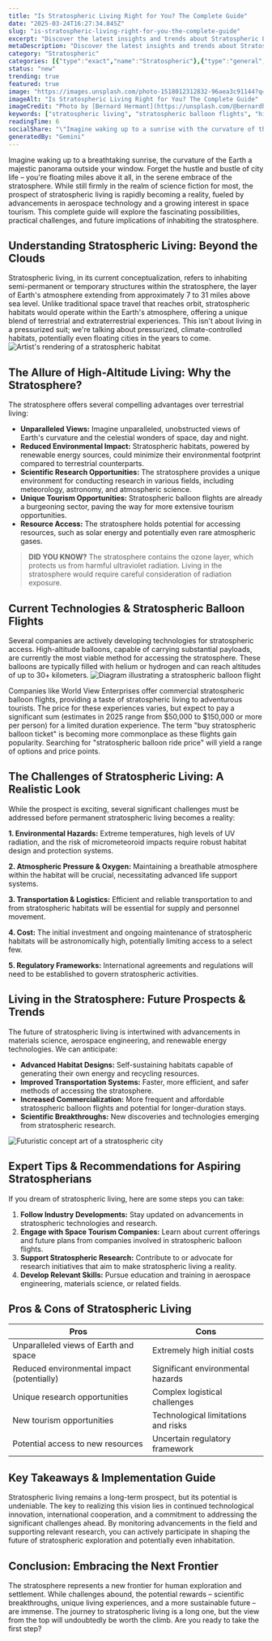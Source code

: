 ```yaml
---
title: "Is Stratospheric Living Right for You? The Complete Guide"
date: "2025-03-24T16:27:34.845Z"
slug: "is-stratospheric-living-right-for-you-the-complete-guide"
excerpt: "Discover the latest insights and trends about Stratospheric Living. This comprehensive guide covers everything you need to know about Stratospheric Living in 2025."
metaDescription: "Discover the latest insights and trends about Stratospheric Living. This comprehensive guide covers everything you need to know about Stratospheric Living ..."
category: "Stratospheric"
categories: [{"type":"exact","name":"Stratospheric"},{"type":"general","name":"Aerospace Engineering"},{"type":"medium","name":"Habitat Design"},{"type":"specific","name":"Life Support Systems"},{"type":"niche","name":"Closed-Loop Ecology"}]
status: "new"
trending: true
featured: true
image: "https://images.unsplash.com/photo-1518012312832-96aea3c91144?q=85&w=1200&fit=max&fm=webp&auto=compress"
imageAlt: "Is Stratospheric Living Right for You? The Complete Guide"
imageCredit: "Photo by [Bernard Hermant](https://unsplash.com/@bernardhermant) on Unsplash"
keywords: ["stratospheric living", "stratospheric balloon flights", "high altitude living", "stratosphere habitat", "space tourism cost", "commercial stratospheric flights", "stratospheric balloon ride price", "living in the stratosphere future", "stratospheric research", "buy stratospheric balloon ticket"]
readingTime: 6
socialShare: "\"Imagine waking up to a sunrise with the curvature of the Earth as your backdrop. Stratospheric living – once science fiction, now a rapidly approaching reality.\""
generatedBy: "Gemini"
---
```




Imagine waking up to a breathtaking sunrise, the curvature of the Earth a majestic panorama outside your window.  Forget the hustle and bustle of city life – you're floating miles above it all, in the serene embrace of the stratosphere.  While still firmly in the realm of science fiction for most, the prospect of stratospheric living is rapidly becoming a reality, fueled by advancements in aerospace technology and a growing interest in space tourism. This complete guide will explore the fascinating possibilities, practical challenges, and future implications of inhabiting the stratosphere.

## Understanding Stratospheric Living: Beyond the Clouds

Stratospheric living, in its current conceptualization, refers to inhabiting semi-permanent or temporary structures within the stratosphere, the layer of Earth's atmosphere extending from approximately 7 to 31 miles above sea level. Unlike traditional space travel that reaches orbit, stratospheric habitats would operate within the Earth's atmosphere, offering a unique blend of terrestrial and extraterrestrial experiences.  This isn't about living in a pressurized suit; we're talking about pressurized, climate-controlled habitats, potentially even floating cities in the years to come. ![Artist's rendering of a stratospheric habitat](https://images.unsplash.com/photo-1467043153537-a4fba2cd39ef?q=85&w=1200&fit=max&fm=webp&auto=compress)

## The Allure of High-Altitude Living: Why the Stratosphere?

The stratosphere offers several compelling advantages over terrestrial living:

* **Unparalleled Views:** Imagine unparalleled, unobstructed views of Earth's curvature and the celestial wonders of space, day and night.
* **Reduced Environmental Impact:**  Stratospheric habitats, powered by renewable energy sources, could minimize their environmental footprint compared to terrestrial counterparts.
* **Scientific Research Opportunities:** The stratosphere provides a unique environment for conducting research in various fields, including meteorology, astronomy, and atmospheric science.
* **Unique Tourism Opportunities:** Stratospheric balloon flights are already a burgeoning sector, paving the way for more extensive tourism opportunities.
* **Resource Access:**  The stratosphere holds potential for accessing resources, such as solar energy and potentially even rare atmospheric gases.

> **DID YOU KNOW?** The stratosphere contains the ozone layer, which protects us from harmful ultraviolet radiation.  Living in the stratosphere would require careful consideration of radiation exposure.

## Current Technologies & Stratospheric Balloon Flights

Several companies are actively developing technologies for stratospheric access.  High-altitude balloons, capable of carrying substantial payloads, are currently the most viable method for accessing the stratosphere.  These balloons are typically filled with helium or hydrogen and can reach altitudes of up to 30+ kilometers.  ![Diagram illustrating a stratospheric balloon flight](https://images.unsplash.com/photo-1506377295352-e3154d43ea9e?q=85&w=1200&fit=max&fm=webp&auto=compress)

Companies like World View Enterprises offer commercial stratospheric balloon flights, providing a taste of stratospheric living to adventurous tourists. The price for these experiences varies, but expect to pay a significant sum (estimates in 2025 range from $50,000 to $150,000 or more per person) for a limited duration experience.  The term "buy stratospheric balloon ticket" is becoming more commonplace as these flights gain popularity.  Searching for "stratospheric balloon ride price" will yield a range of options and price points.

## The Challenges of Stratospheric Living: A Realistic Look

While the prospect is exciting, several significant challenges must be addressed before permanent stratospheric living becomes a reality:

**1. Environmental Hazards:**  Extreme temperatures, high levels of UV radiation, and the risk of micrometeoroid impacts require robust habitat design and protection systems.

**2. Atmospheric Pressure & Oxygen:** Maintaining a breathable atmosphere within the habitat will be crucial, necessitating advanced life support systems.

**3. Transportation & Logistics:**  Efficient and reliable transportation to and from stratospheric habitats will be essential for supply and personnel movement.

**4. Cost:** The initial investment and ongoing maintenance of stratospheric habitats will be astronomically high, potentially limiting access to a select few.

**5. Regulatory Frameworks:**  International agreements and regulations will need to be established to govern stratospheric activities.

##  Living in the Stratosphere: Future Prospects & Trends

The future of stratospheric living is intertwined with advancements in materials science, aerospace engineering, and renewable energy technologies.  We can anticipate:

* **Advanced Habitat Designs:**  Self-sustaining habitats capable of generating their own energy and recycling resources.
* **Improved Transportation Systems:**  Faster, more efficient, and safer methods of accessing the stratosphere.
* **Increased Commercialization:**  More frequent and affordable stratospheric balloon flights and potential for longer-duration stays.
* **Scientific Breakthroughs:**  New discoveries and technologies emerging from stratospheric research.

![Futuristic concept art of a stratospheric city](https://images.unsplash.com/photo-1518012312832-96aea3c91144?q=85&w=1200&fit=max&fm=webp&auto=compress)

##  Expert Tips & Recommendations for Aspiring Stratospherians

If you dream of stratospheric living, here are some steps you can take:

1. **Follow Industry Developments:** Stay updated on advancements in stratospheric technologies and research.
2. **Engage with Space Tourism Companies:**  Learn about current offerings and future plans from companies involved in stratospheric balloon flights.
3. **Support Stratospheric Research:**  Contribute to or advocate for research initiatives that aim to make stratospheric living a reality.
4. **Develop Relevant Skills:**  Pursue education and training in aerospace engineering, materials science, or related fields.

## Pros & Cons of Stratospheric Living

| Pros                                      | Cons                                            |
|-------------------------------------------|-------------------------------------------------|
| Unparalleled views of Earth and space     | Extremely high initial costs                     |
| Reduced environmental impact (potentially) | Significant environmental hazards                 |
| Unique research opportunities              | Complex logistical challenges                     |
| New tourism opportunities                 | Technological limitations and risks              |
| Potential access to new resources        | Uncertain regulatory framework                    |

## Key Takeaways & Implementation Guide

Stratospheric living remains a long-term prospect, but its potential is undeniable.  The key to realizing this vision lies in continued technological innovation, international cooperation, and a commitment to addressing the significant challenges ahead.  By monitoring advancements in the field and supporting relevant research, you can actively participate in shaping the future of stratospheric exploration and potentially even inhabitation.

## Conclusion:  Embracing the Next Frontier

The stratosphere represents a new frontier for human exploration and settlement. While challenges abound, the potential rewards – scientific breakthroughs, unique living experiences, and a more sustainable future – are immense.  The journey to stratospheric living is a long one, but the view from the top will undoubtedly be worth the climb.  Are you ready to take the first step?

